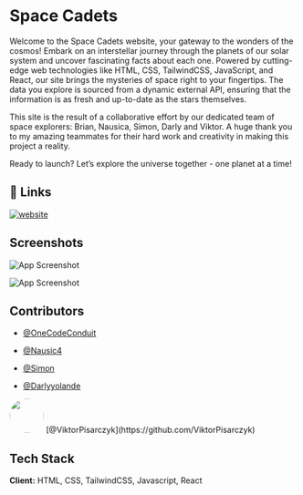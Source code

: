 # Space Cadets

Welcome to the Space Cadets website, your gateway to the wonders of the cosmos! Embark on an interstellar journey through the planets of our solar system and uncover fascinating facts about each one. Powered by cutting-edge web technologies like HTML, CSS, TailwindCSS, JavaScript, and React, our site brings the mysteries of space right to your fingertips. The data you explore is sourced from a dynamic external API, ensuring that the information is as fresh and up-to-date as the stars themselves.

This site is the result of a collaborative effort by our dedicated team of space explorers: Brian, Nausica, Simon, Darly and Viktor. A huge thank you to my amazing teammates for their hard work and creativity in making this project a reality.

Ready to launch? Let’s explore the universe together - one planet at a time!


## 🔗 Links
[![website](https://img.shields.io/badge/Space_Cadets-black?style=flat&logo=starship&link=https%3A%2F%2Freact.dev%2F)](https://space-cadets.onrender.com/)




## Screenshots

![App Screenshot](https://i.ibb.co/3cLvn2t/Screenshot-from-2024-12-19-14-11-44.png)

![App Screenshot](https://i.ibb.co/Pmg5h13/Screenshot-from-2024-12-19-14-18-28.png)

## Contributors

- [@OneCodeConduit](https://github.com/Web-Dev-Codi)

- [@Nausic4](https://github.com/Nausic4)

- [@Simon](https://github.com/simon-dez)

- [@Darlyyolande](https://github.com/Darlyyolande)

<img src="https://github.com/ViktorPisarczyk.png" width="60px" style="border-radius: 50%;" />
 [@ViktorPisarczyk](https://github.com/ViktorPisarczyk)


## Tech Stack

**Client:** HTML, CSS, TailwindCSS, Javascript, React
